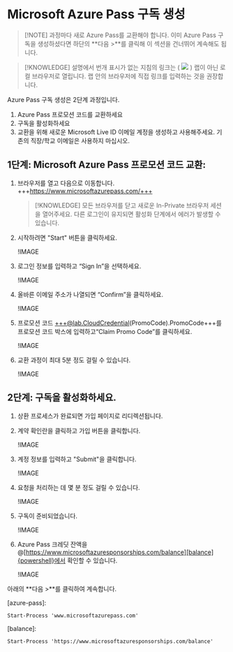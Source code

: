 # Microsoft Azure Pass 구독 생성

>[!NOTE] 과정마다 새로 Azure Pass를 교환해야 합니다. 이미 Azure Pass 구독을 생성하셨다면 하단의 **다음 >**를 클릭해 이 섹션을 건너뛰어 계속해도 됩니다.

>[!KNOWLEDGE] 설명에서 번개 표시가 없는 지침의 링크는 ( ![](https://raw.githubusercontent.com/LODSContent/ESI/master/Images/BoltIcon.png) ) 랩이 아닌 로컬 브라우저로 열립니다. 랩 안의 브라우저에 직접 링크를 입력하는 것을 권장합니다.

Azure Pass 구독 생성은 2단계 과정입니다.

1. Azure Pass 프로모션 코드를 교환하세요  
1. 구독을 활성화하세요
1. 교환을 위해 새로운 Microsoft Live ID 이메일 계정을 생성하고 사용해주세요. 기존의 직장/학교 이메일은 사용하지 마십시오. 

## 1단계: Microsoft Azure Pass 프로모션 코드 교환:

1. 브라우저를 열고 다음으로 이동합니다.  +++https://www.microsoftazurepass.com/+++

    > [!KNOWLEDGE] 모든 브라우저를 닫고 새로운 In-Private 브라우저 세션을 열어주세요. 다른 로그인이 유지되면 활성화 단계에서 에러가 발생할 수 있습니다.

1. 시작하려면 "Start" 버튼을 클릭하세요.
	    
    !IMAGE[](https://lodmanuals.blob.core.windows.net/manuals/LODS%20Media/Azure%20Pass%20How-To/Updated_04_28_2020/1.jpg)	

1. 로그인 정보를 입력하고 “Sign In”을 선택하세요.

    !IMAGE[](https://lodmanuals.blob.core.windows.net/manuals/LODS%20Media/Azure%20Pass%20How-To/Updated_04_28_2020/2.jpg)

1. 올바른 이메일 주소가 나열되면 “Confirm”을 클릭하세요.

    !IMAGE[](https://lodmanuals.blob.core.windows.net/manuals/LODS%20Media/Azure%20Pass%20How-To/Updated_04_28_2020/3.jpg)

1. 프로모션 코드 +++@lab.CloudCredential(PromoCode).PromoCode+++를 프로모션 코드 박스에 입력하고“Claim Promo Code”를 클릭하세요.

    !IMAGE[](https://lodmanuals.blob.core.windows.net/manuals/LODS%20Media/Azure%20Pass%20How-To/Updated_04_28_2020/4.jpg)

1. 교환 과정이 최대 5분 정도 걸릴 수 있습니다.

    !IMAGE[](https://lodmanuals.blob.core.windows.net/manuals/LODS%20Media/Azure%20Pass%20How-To/Updated_04_28_2020/5.jpg)

## 2단계: 구독을 활성화하세요.


1. 상환 프로세스가 완료되면 가입 페이지로 리디렉션됩니다.

1. 계약 확인란을 클릭하고 가입 버튼을 클릭합니다.

    !IMAGE[](https://lodmanuals.blob.core.windows.net/manuals/LODS%20Media/Azure%20Pass%20How-To/Updated_12_4_2020/Screenshot_4.jpg)

1. 계정 정보를 입력하고 "Submit"을 클릭합니다.

    !IMAGE[](https://lodmanuals.blob.core.windows.net/manuals/LODS%20Media/Azure%20Pass%20How-To/Updated_12_4_2020/Screenshot_1.jpg)

1. 요청을 처리하는 데 몇 분 정도 걸릴 수 있습니다.

    !IMAGE[](https://lodmanuals.blob.core.windows.net/manuals/LODS%20Media/Azure%20Pass%20How-To/Updated_12_4_2020/Screenshot_3.jpg)

1. 구독이 준비되었습니다.

    !IMAGE[](https://lodmanuals.blob.core.windows.net/manuals/LODS%20Media/Azure%20Pass%20How-To/Updated_04_28_2020/8.jpg)
    
1. Azure Pass 크레딧 잔액을 @[https://www.microsoftazuresponsorships.com/balance][balance]{powershell}에서 확인할 수 있습니다.

    !IMAGE[](https://lodmanuals.blob.core.windows.net/manuals/LODS%20Media/Azure%20Pass%20How-To/Updated_04_28_2020/9.jpg)
    
아래의 **다음 >**를 클릭하여 계속합니다.

[azure-pass]:
```
Start-Process 'www.microsoftazurepass.com'
```

[balance]:
```
Start-Process 'https://www.microsoftazuresponsorships.com/balance'
```